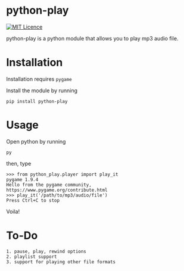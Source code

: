 # python-play
[![MIT Licence](https://badges.frapsoft.com/os/mit/mit.png?v=103)](https://opensource.org/licenses/mit-license.php)

python-play is a python module that allows you to play
mp3 audio file.


# Installation

Installation requires 
```pygame```

Install the module by running 
```
pip install python-play
```

# Usage
Open python by running
```
py
```
then, type
```
>>> from python_play.player import play_it
pygame 1.9.4
Hello from the pygame community, https://www.pygame.org/contribute.html
>>> play_it('/path/to/mp3/audio/file')
Press Ctrl+C to stop
```
Voila!

# To-Do

	1. pause, play, rewind options
	2. playlist support
	3. support for playing other file formats
